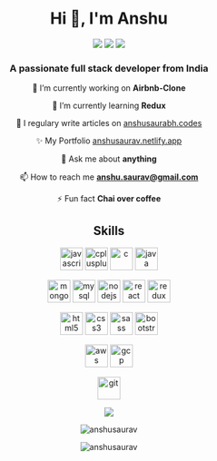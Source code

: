 <h1 align="center">Hi 👋, I'm Anshu</h1>
<div align="center">
<span>
<img  src="https://img.shields.io/twitter/follow/anshusaurav?style=social"><a href="https://twitter.com/anshusaurav"></a></img>
<span>
<span>
<img  src="https://img.shields.io/badge/-anshusaurav-blue?style=flat-square&logo=medium&logoColor=white&link=https://medium.com/@anshu.saurav/"><a href="https://medium.com/@anshu.saurav"></a></img>
</span>
<span>
<img  src="https://img.shields.io/github/followers/anshusaurav?label=follow&style=social"><a href="https://github.com/anshusaurav"></a></img>
</span>
</div>
<h3 align="center">A passionate full stack developer from India</h3>

<div align="center">

🔭 I’m currently working on **Airbnb-Clone**

🌱 I’m currently learning **Redux**

📝 I regulary write articles on [anshusaurabh.codes](anshusaurabh.codes)

✨ My Portfolio [anshusaurav.netlify.app](anshusaurav.netlify.app)

💬 Ask me about **anything**

📫 How to reach me **anshu.saurav@gmail.com**

⚡ Fun fact **Chai over coffee**

</div align="center">
<h2 align="center">Skills</h2>

<div>

<p align="center">
<img src="https://devicons.github.io/devicon/devicon.git/icons/javascript/javascript-original.svg" alt="javascript" width="40" height="40" title="Javascrpt"/> 
<img src="https://devicons.github.io/devicon/devicon.git/icons/cplusplus/cplusplus-original.svg" alt="cplusplus" width="40" height="40" title="C++"/>   
<img src="https://devicons.github.io/devicon/devicon.git/icons/c/c-original.svg" alt="c" width="40" height="40" title="C"/>
<img src="https://devicons.github.io/devicon/devicon.git/icons/java/java-original-wordmark.svg" alt="java" width="40" height="40" title="Java"/>
</p>

<p align="center">
<img src="https://devicons.github.io/devicon/devicon.git/icons/mongodb/mongodb-original-wordmark.svg" alt="mongodb" width="40" height="40" title="MongoDB"/> 
<img src="https://devicons.github.io/devicon/devicon.git/icons/mysql/mysql-original-wordmark.svg" alt="mysql" width="40" height="40" title="Mysql"/> 
<img src="https://devicons.github.io/devicon/devicon.git/icons/nodejs/nodejs-original-wordmark.svg" alt="nodejs" width="40" height="40" title="NodeJS"/> 
<img src="https://devicons.github.io/devicon/devicon.git/icons/react/react-original-wordmark.svg" alt="react" width="40" height="40" title="ReactJS"/> 
<img src="https://devicons.github.io/devicon/devicon.git/icons/redux/redux-original.svg" alt="redux" width="40" height="40" title="Redux"/>
</p>

<p align="center">
<img src="https://devicons.github.io/devicon/devicon.git/icons/html5/html5-original-wordmark.svg" alt="html5" width="40" height="40" title="HTML5"/>
<img src="https://devicons.github.io/devicon/devicon.git/icons/css3/css3-original-wordmark.svg" alt="css3" width="40" height="40" title="CSS"/> 
<img src="https://devicons.github.io/devicon/devicon.git/icons/sass/sass-original.svg" alt="sass" width="40" height="40" title="SASS"/>
<img src="https://devicons.github.io/devicon/devicon.git/icons/bootstrap/bootstrap-plain.svg" alt="bootstrap" width="40" height="40" title="Bootstrap"/> 
</p>
<p align="center"> 
<img src="https://devicons.github.io/devicon/devicon.git/icons/amazonwebservices/amazonwebservices-original-wordmark.svg" alt="aws" width="40" height="40" title="AWS"/> 
<img src="https://www.vectorlogo.zone/logos/google_cloud/google_cloud-icon.svg" alt="gcp" width="40" height="40" title="GCP"/>
</p>

<p align="center">
<img src="https://www.vectorlogo.zone/logos/git-scm/git-scm-icon.svg" alt="git" width="40" height="40" title="Git"/> 
</p>

<div align="center">
<img src="https://www.codewars.com/users/anshusaurav/badges/large">
</div>
</div>
<div >
<p align="center"><img align="center" src="https://github-readme-stats.vercel.app/api/top-langs/?username=anshusaurav&layout=compact&hide=html" alt="anshusaurav" /></p>
</div>

<p align="center"><img align="center" src="https://github-readme-stats.vercel.app/api?username=anshusaurav&show_icons=true" alt="anshusaurav"  /></p>

